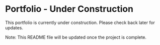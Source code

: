 # Portfolio - Under Construction

This portfolio is currently under construction. Please check back later for updates.

Note: This README file will be updated once the project is complete.
